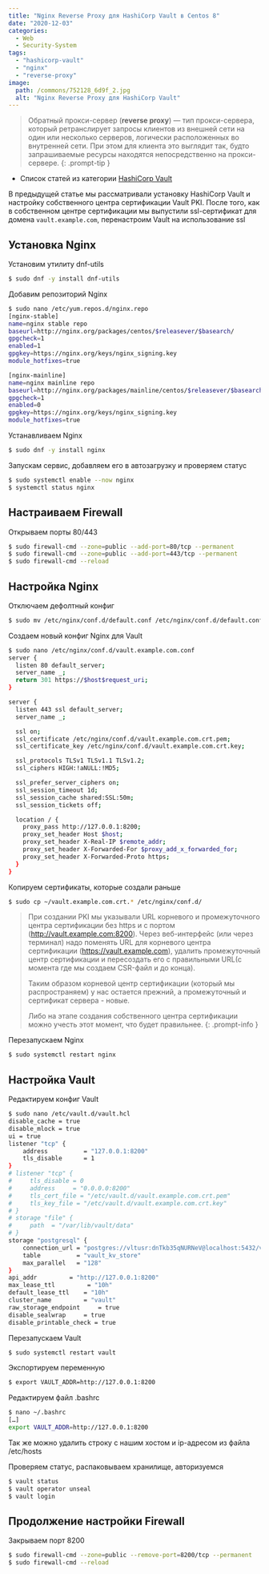```yaml
---
title: "Nginx Reverse Proxy для HashiCorp Vault в Centos 8"
date: "2020-12-03"
categories: 
  - Web
  - Security-System
tags: 
  - "hashicorp-vault"
  - "nginx"
  - "reverse-proxy"
image:
  path: /commons/752128_6d9f_2.jpg
  alt: "Nginx Reverse Proxy для HashiCorp Vault"
---
```


> Обратный прокси-сервер (**reverse proxy**) — тип прокси-сервера, который ретранслирует запросы клиентов из внешней сети на один или несколько серверов, логически расположенных во внутренней сети. При этом для клиента это выглядит так, будто запрашиваемые ресурсы находятся непосредственно на прокси-сервере.
{: .prompt-tip }

- Список статей из категории [HashiCorp Vault](/categories/hashicorp-vault/)

В предыдущей статье мы рассматривали установку HashiCorp Vault и настройку собственного центра сертификации Vault PKI.
После того, как в собственном центре сертификации мы выпустили ssl-сертификат для домена `vault.example.com`, перенастроим Vault на использование ssl

## Установка Nginx

Установим утилиту dnf-utils

```sh
$ sudo dnf -y install dnf-utils
```

Добавим репозиторий Nginx

```sh
$ sudo nano /etc/yum.repos.d/nginx.repo
[nginx-stable]
name=nginx stable repo
baseurl=http://nginx.org/packages/centos/$releasever/$basearch/
gpgcheck=1
enabled=1
gpgkey=https://nginx.org/keys/nginx_signing.key
module_hotfixes=true

[nginx-mainline]
name=nginx mainline repo
baseurl=http://nginx.org/packages/mainline/centos/$releasever/$basearch/
gpgcheck=1
enabled=0
gpgkey=https://nginx.org/keys/nginx_signing.key
module_hotfixes=true
```

Устанавливаем Nginx

```sh
$ sudo dnf -y install nginx
```

Запускам сервис, добавляем его в автозагрузку и проверяем статус

```sh
$ sudo systemctl enable --now nginx
$ systemctl status nginx
```

## Настраиваем Firewall

Открываем порты 80/443

```sh
$ sudo firewall-cmd --zone=public --add-port=80/tcp --permanent
$ sudo firewall-cmd --zone=public --add-port=443/tcp --permanent
$ sudo firewall-cmd --reload
```

## Настройка Nginx

Отключаем дефолтный конфиг

```sh
$ sudo mv /etc/nginx/conf.d/default.conf /etc/nginx/conf.d/default.conf_disabled
```

Создаем новый конфиг Nginx для Vault

```sh
$ sudo nano /etc/nginx/conf.d/vault.example.com.conf
server {
  listen 80 default_server;
  server_name _;
  return 301 https://$host$request_uri;
}

server {
  listen 443 ssl default_server;
  server_name _;

  ssl on;
  ssl_certificate /etc/nginx/conf.d/vault.example.com.crt.pem;
  ssl_certificate_key /etc/nginx/conf.d/vault.example.com.crt.key;

  ssl_protocols TLSv1 TLSv1.1 TLSv1.2;
  ssl_ciphers HIGH:!aNULL:!MD5;

  ssl_prefer_server_ciphers on;
  ssl_session_timeout 1d;
  ssl_session_cache shared:SSL:50m;
  ssl_session_tickets off;

  location / {
    proxy_pass http://127.0.0.1:8200;
    proxy_set_header Host $host;
    proxy_set_header X-Real-IP $remote_addr;
    proxy_set_header X-Forwarded-For $proxy_add_x_forwarded_for;
    proxy_set_header X-Forwarded-Proto https;
  }
}
```

Копируем сертификаты, которые создали раньше

```sh
$ sudo cp ~/vault.example.com.crt.* /etc/nginx/conf.d/
```

> При создании PKI мы указывали URL корневого и промежуточного центра сертификации без https и с портом (http://vault.example.com:8200). Через веб-интерфейс (или через терминал) надо поменять URL для корневого центра сертификации (https://vault.example.com), удалить промежуточный центр сертификации и пересоздать его с правильными URL(с момента где мы создаем CSR-файл и до конца).
> 
> Таким образом корневой центр сертификации (который мы распространяем) у нас остается прежний, а промежуточный и сертификат сервера - новые.
> 
> Либо на этапе создания собственного центра сертификации можно учесть этот момент, что будет правильнее.
{: .prompt-info }

Перезапускаем Nginx

```sh
$ sudo systemctl restart nginx
```

## Настройка Vault

Редактируем конфиг Vault

```sh
$ sudo nano /etc/vault.d/vault.hcl
disable_cache = true
disable_mlock = true
ui = true
listener "tcp" {
    address          = "127.0.0.1:8200"
    tls_disable      = 1
}
# listener "tcp" {
#     tls_disable = 0
#     address     = "0.0.0.0:8200"
#     tls_cert_file = "/etc/vault.d/vault.example.com.crt.pem"
#     tls_key_file = "/etc/vault.d/vault.example.com.crt.key"
# }
# storage "file" {
#     path  = "/var/lib/vault/data"
# }
storage "postgresql" {
    connection_url = "postgres://vltusr:dnTkb35qNURNeV@localhost:5432/vaultdb?sslmode=disable"
    table          = "vault_kv_store"
    max_parallel   = "128"
}
api_addr         = "http://127.0.0.1:8200"
max_lease_ttl         = "10h"
default_lease_ttl    = "10h"
cluster_name         = "vault"
raw_storage_endpoint     = true
disable_sealwrap     = true
disable_printable_check = true
```

Перезапускаем Vault

```sh
$ sudo systemctl restart vault
```

Экспортируем переменную

```sh
$ export VAULT_ADDR=http://127.0.0.1:8200
```

Редактируем файл .bashrc

```sh
$ nano ~/.bashrc
[…]
export VAULT_ADDR=http://127.0.0.1:8200
```

Так же можно удалить строку с нашим хостом и ip-адресом из файла /etc/hosts

Проверяем статус, распаковываем хранилище, авторизуемся

```sh
$ vault status
$ vault operator unseal
$ vault login
```

## Продолжение настройки Firewall

Закрываем порт 8200

```sh
$ sudo firewall-cmd --zone=public --remove-port=8200/tcp --permanent
$ sudo firewall-cmd --reload
```
